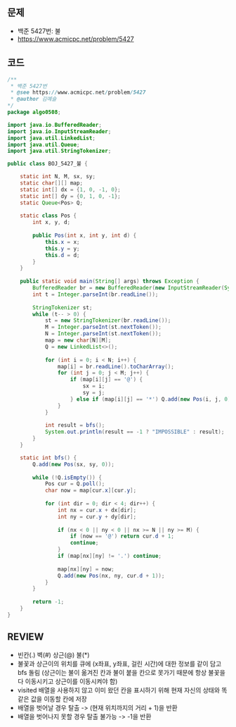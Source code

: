 ## 문제
* 백준 5427번: 불
* https://www.acmicpc.net/problem/5427

## 코드
~~~java
/**
 * 백준 5427번
 * @see https://www.acmicpc.net/problem/5427
 * @author 김예슬
*/
package algo0508;

import java.io.BufferedReader;
import java.io.InputStreamReader;
import java.util.LinkedList;
import java.util.Queue;
import java.util.StringTokenizer;

public class BOJ_5427_불 {

	static int N, M, sx, sy;
	static char[][] map;
	static int[] dx = {1, 0, -1, 0};
	static int[] dy = {0, 1, 0, -1};
	static Queue<Pos> Q;
	
	static class Pos {
		int x, y, d;
		
		public Pos(int x, int y, int d) {
			this.x = x;
			this.y = y;
			this.d = d;
		}
	}
	
	public static void main(String[] args) throws Exception {
		BufferedReader br = new BufferedReader(new InputStreamReader(System.in));
		int t = Integer.parseInt(br.readLine());
		
		StringTokenizer st;
		while (t-- > 0) {
			st = new StringTokenizer(br.readLine());
			M = Integer.parseInt(st.nextToken());
			N = Integer.parseInt(st.nextToken());
			map = new char[N][M];
			Q = new LinkedList<>();
			
			for (int i = 0; i < N; i++) {
				map[i] = br.readLine().toCharArray();
				for (int j = 0; j < M; j++) {
					if (map[i][j] == '@') {
						sx = i;
						sy = j;
					} else if (map[i][j] == '*') Q.add(new Pos(i, j, 0));
				}
			}
			
			int result = bfs();
			System.out.println(result == -1 ? "IMPOSSIBLE" : result);
		}
	}

	static int bfs() {
		Q.add(new Pos(sx, sy, 0));
		
		while (!Q.isEmpty()) {
			Pos cur = Q.poll();
			char now = map[cur.x][cur.y];
			
			for (int dir = 0; dir < 4; dir++) {
				int nx = cur.x + dx[dir];
				int ny = cur.y + dy[dir];
				
				if (nx < 0 || ny < 0 || nx >= N || ny >= M) {
					if (now == '@') return cur.d + 1;
					continue;
				}
				if (map[nx][ny] != '.') continue;
				
				map[nx][ny] = now;
				Q.add(new Pos(nx, ny, cur.d + 1));
			}
		}
		
		return -1;
	}
}
~~~

## REVIEW
* 빈칸(.) 벽(#) 상근(@) 불(*)
* 불꽃과 상근이의 위치를 큐에 (x좌표, y좌표, 걸린 시간)에 대한 정보를 같이 담고 bfs 돌림
(상근이는 불이 옮겨진 칸과 불이 붙을 칸으로 못가기 때문에 항상 불꽃을 다 이동시키고 상근이를 이동시켜야 함)
* visited 배열을 사용하지 않고 이미 왔던 칸을 표시하기 위해 현재 자신의 상태와 똑같은 값을 이동할 칸에 저장
* 배열을 벗어날 경우 탈출 -> (현재 위치까지의 거리 + 1)을 반환
* 배열을 벗어나지 못할 경우 탈출 불가능 -> -1을 반환 

